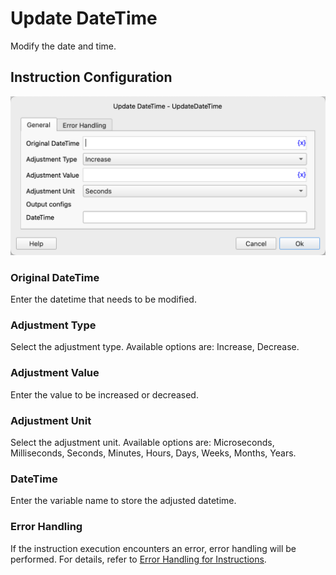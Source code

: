 # Update DateTime

Modify the date and time.

## Instruction Configuration

![Modify Date and Time General Configuration Dialog](update_date_time_general_config.png)

### Original DateTime

Enter the datetime that needs to be modified.

### Adjustment Type

Select the adjustment type. Available options are: Increase, Decrease.

### Adjustment Value

Enter the value to be increased or decreased.

### Adjustment Unit

Select the adjustment unit. Available options are: Microseconds, Milliseconds, Seconds, Minutes, Hours, Days, Weeks, Months, Years.

### DateTime

Enter the variable name to store the adjusted datetime.

### Error Handling

If the instruction execution encounters an error, error handling will be performed. For details, refer to [Error Handling for Instructions](../../../manual/error_handling.md).
